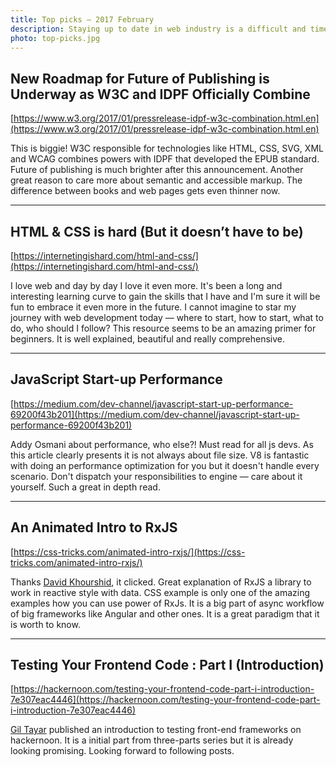 ```yaml
---
title: Top picks — 2017 February
description: Staying up to date in web industry is a difficult and time consuming task. I would like to share with you my top finds from the past month.
photo: top-picks.jpg
---
```


## New Roadmap for Future of Publishing is Underway as W3C and IDPF Officially Combine

[https://www.w3.org/2017/01/pressrelease-idpf-w3c-combination.html.en](https://www.w3.org/2017/01/pressrelease-idpf-w3c-combination.html.en)

This is biggie! W3C responsible for technologies like HTML, CSS, SVG, XML and WCAG combines powers with IDPF that developed the EPUB standard. Future of publishing is much brighter after this announcement. Another great reason to care more about semantic and accessible markup. The difference between books and web pages gets even thinner now.

- - -

## HTML & CSS is hard (But it doesn’t have to be)

[https://internetingishard.com/html-and-css/](https://internetingishard.com/html-and-css/)

I love web and day by day I love it even more. It's been a long and interesting learning curve to gain the skills that I have and I'm sure it will be fun to embrace it even more in the future. I cannot imagine to star my journey with web development today — where to start, how to start, what to do, who should I follow? This resource seems to be an amazing primer for beginners. It is well explained, beautiful and really comprehensive.

- - -

## JavaScript Start-up Performance

[https://medium.com/dev-channel/javascript-start-up-performance-69200f43b201](https://medium.com/dev-channel/javascript-start-up-performance-69200f43b201)

Addy Osmani about performance, who else?! Must read for all js devs. As this article clearly presents it is not always about file size. V8 is fantastic with doing an performance optimization for you but it doesn't handle every scenario. Don't dispatch your responsibilities to engine — care about it yourself. Such a great in depth read.

- - -

## An Animated Intro to RxJS

[https://css-tricks.com/animated-intro-rxjs/](https://css-tricks.com/animated-intro-rxjs/)

Thanks [David Khourshid](https://twitter.com/DavidKPiano), it clicked. Great explanation of RxJS a library to work in reactive style with data. CSS example is only one of the amazing examples how you can use power of RxJs. It is a big part of async workflow of big frameworks like Angular and other ones. It is a great paradigm that it is worth to know.

- - -

## Testing Your Frontend Code : Part I (Introduction)
[https://hackernoon.com/testing-your-frontend-code-part-i-introduction-7e307eac4446](https://hackernoon.com/testing-your-frontend-code-part-i-introduction-7e307eac4446)

[Gil Tayar](https://twitter.com/giltayar) published an introduction to testing front-end frameworks on hackernoon. It is a initial part from three-parts series but it is already looking promising. Looking forward to following posts.
